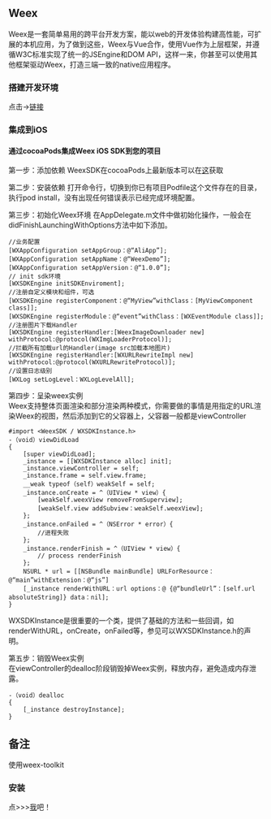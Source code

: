 ## Weex

Weex是一套简单易用的跨平台开发方案，能以web的开发体验构建高性能，可扩展的本机应用，为了做到这些，Weex与Vue合作，使用Vue作为上层框架，并遵循W3C标准实现了统一的JSEngine和DOM API，这样一来，你甚至可以使用其他框架驱动Weex，打造三端一致的native应用程序。

### 搭建开发环境
点击->[链接](http://weex.apache.org/cn/guide/set-up-env.html)

### 集成到iOS

#### 通过cocoaPods集成Weex iOS SDK到您的项目
第一步：添加依赖
WeexSDK在cocoaPods上最新版本可以在[这](https://cocoapods.org/pods/WeexSDK)获取

第二步：安装依赖
打开命令行，切换到你已有项目Podfile这个文件存在的目录，执行pod install，没有出现任何错误表示已经完成环境配置。

第三步：初始化Weex环境
在AppDelegate.m文件中做初始化操作，一般会在didFinishLaunchingWithOptions方法中如下添加。
  
	//业务配置  
	[WXAppConfiguration setAppGroup：@“AliApp”];
	[WXAppConfiguration setAppName：@“WeexDemo”];
	[WXAppConfiguration setAppVersion：@“1.0.0”];  
	// init sdk环境  
	[WXSDKEngine initSDKEnviroment];  
	//注册自定义模块和组件，可选  
	[WXSDKEngine registerComponent：@“MyView”withClass：[MyViewComponent class]];  
	[WXSDKEngine registerModule：@“event”withClass：[WXEventModule class]];  
	//注册图片下载Handler
    [WXSDKEngine registerHandler:[WeexImageDownloader new] withProtocol:@protocol(WXImgLoaderProtocol)];
    //拦截所有加载url的Handler(image src加载本地图片)
    [WXSDKEngine registerHandler:[WXURLRewriteImpl new] withProtocol:@protocol(WXURLRewriteProtocol)];  
	//设置日志级别  
	[WXLog setLogLevel：WXLogLevelAll];

第四步：呈染weex实例  
Weex支持整体页面渲染和部分渲染两种模式，你需要做的事情是用指定的URL渲染Weex的视图，然后添加到它的父容器上，父容器一般都是viewController

	#import <WeexSDK / WXSDKInstance.h>
	-（void）viewDidLoad 
	{
	    [super viewDidLoad];
	    _instance = [[WXSDKInstance alloc] init];
	    _instance.viewController = self;
	    _instance.frame = self.view.frame; 
	    __weak typeof（self）weakSelf = self;
	    _instance.onCreate = ^（UIView * view）{
	        [weakSelf.weexView removeFromSuperview];
	        [weakSelf.view addSubview：weakSelf.weexView];
	    };
	    _instance.onFailed = ^（NSError * error）{
	        //进程失败
	    };
	    _instance.renderFinish = ^（UIView * view）{
	        // process renderFinish
	    };
	    NSURL * url = [[NSBundle mainBundle] URLForResource：@“main”withExtension：@“js”]
	    [_instance renderWithURL：url options：@ {@“bundleUrl”：[self.url absoluteString]} data：nil];
	}
    
WXSDKInstance是很重要的一个类，提供了基础的方法和一些回调，如renderWithURL，onCreate，onFailed等，参见可以WXSDKInstance.h的声明。  

第五步：销毁Weex实例  
在viewController的dealloc阶段销毁掉Weex实例，释放内存，避免造成内存泄露。

	-（void）dealloc
	{
	    [_instance destroyInstance];
	}



## 备注
使用weex-toolkit

### 安装
点>>>[我](http://weex.apache.org/cn/guide/tools/toolkit.html)吧！
